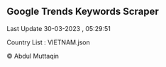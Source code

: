 

## Google Trends Keywords Scraper 
 
Last Update 30-03-2023 , 05:29:51

Country List :
VIETNAM.json



© Abdul Muttaqin 
